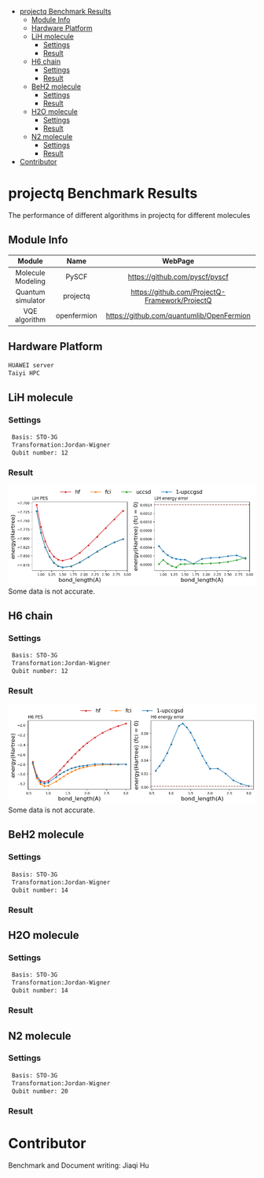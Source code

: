 
- [projectq Benchmark Results](#projectq-benchmark-results)
  - [Module Info](#module-info)
  - [Hardware Platform](#hardware-platform)
  - [LiH molecule](#lih-molecule)
    - [Settings](#settings)
    - [Result](#result)
  - [H6 chain](#h6-chain)
    - [Settings](#settings-1)
    - [Result](#result-1)
  - [BeH2 molecule](#beh2-molecule)
    - [Settings](#settings-2)
    - [Result](#result-2)
  - [H2O molecule](#h2o-molecule)
    - [Settings](#settings-3)
    - [Result](#result-3)
  - [N2 molecule](#n2-molecule)
    - [Settings](#settings-4)
    - [Result](#result-4)
- [Contributor](#contributor)

# projectq Benchmark Results
The performance of different algorithms in projectq for different molecules

## Module Info
| Module |    Name    |   WebPage |
|:-------:|:-------:|:-------------:|
| Molecule Modeling | PySCF | https://github.com/pyscf/pyscf |
| Quantum simulator |   projectq  | https://github.com/ProjectQ-Framework/ProjectQ |
| VQE algorithm | openfermion | https://github.com/quantumlib/OpenFermion |

## Hardware Platform
```
HUAWEI server
Taiyi HPC
```

## LiH molecule
### Settings
```
 Basis: STO-3G
 Transformation:Jordan-Wigner
 Qubit number: 12
```

### Result
![image](images/LiH.png )
Some data is not accurate.


## H6 chain
### Settings
```
 Basis: STO-3G
 Transformation:Jordan-Wigner
 Qubit number: 12
```

### Result
![image](images/H6.png )
Some data is not accurate.


## BeH2 molecule
### Settings
```
 Basis: STO-3G
 Transformation:Jordan-Wigner
 Qubit number: 14
```

### Result

## H2O molecule
### Settings
```
 Basis: STO-3G
 Transformation:Jordan-Wigner
 Qubit number: 14
```

### Result

## N2 molecule
### Settings
```
 Basis: STO-3G
 Transformation:Jordan-Wigner
 Qubit number: 20
```

### Result

# Contributor
Benchmark and Document writing: Jiaqi Hu 
